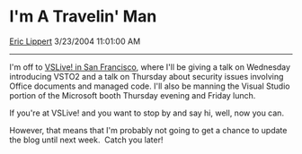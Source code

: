 <div id="page">

# I'm A Travelin' Man

[Eric Lippert](https://social.msdn.microsoft.com/profile/Eric%20Lippert) 3/23/2004 11:01:00 AM

-----

<div id="content">

I'm off to [VSLive\! in San Francisco](http://www.ftponline.com/conferences/vslive/2004/sf/net-architecture.asp), where I'll be giving a talk on Wednesday introducing VSTO2 and a talk on Thursday about security issues involving Office documents and managed code. I'll also be manning the Visual Studio portion of the Microsoft booth Thursday evening and Friday lunch.

If you're at VSLive\! and you want to stop by and say hi, well, now you can.

However, that means that I'm probably not going to get a chance to update the blog until next week.  Catch you later\!

</div>

</div>

